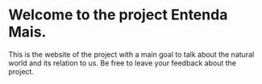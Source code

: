 # Welcome to the project Entenda Mais.

This is the website of the project with a main goal to talk about the natural world and its relation to us. Be free to leave your feedback about the project. 
